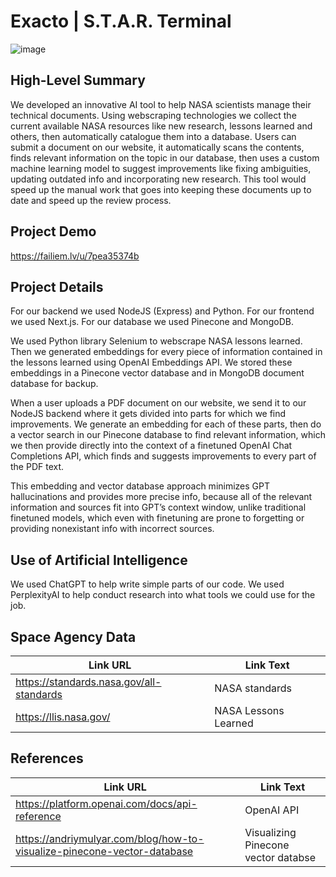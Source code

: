 # Exacto | S.T.A.R. Terminal

![image](https://github.com/RobzLegz/space-apps-2023/assets/62758448/ab130cc0-f36d-45e7-ac2f-4e65a845e622)

## High-Level Summary

We developed an innovative AI tool to help NASA scientists manage their technical documents. Using webscraping technologies we collect the current available NASA resources like new research, lessons learned and others, then automatically catalogue them into a database. Users can submit a document on our website, it automatically scans the contents, finds relevant information on the topic in our database, then uses a custom machine learning model to suggest improvements like fixing ambiguities, updating outdated info and incorporating new research. This tool would speed up the manual work that goes into keeping these documents up to date and speed up the review process.

## Project Demo

https://failiem.lv/u/7pea35374b

## Project Details

For our backend we used NodeJS (Express) and Python. For our frontend we used Next.js. For our database we used Pinecone and MongoDB.

We used Python library Selenium to webscrape NASA lessons learned. Then we generated embeddings for every piece of information contained in the lessons learned using OpenAI Embeddings API. We stored these embeddings in a Pinecone vector database and in MongoDB document database for backup.

When a user uploads a PDF document on our website, we send it to our NodeJS backend where it gets divided into parts for which we find improvements. We generate an embedding for each of these parts, then do a vector search in our Pinecone database to find relevant information, which we then provide directly into the context of a finetuned OpenAI Chat Completions API, which finds and suggests improvements to every part of the PDF text.

This embedding and vector database approach minimizes GPT hallucinations and provides more precise info, because all of the relevant information and sources fit into GPT’s context window, unlike traditional finetuned models, which even with finetuning are prone to forgetting or providing nonexistant info with incorrect sources.

## Use of Artificial Intelligence

We used ChatGPT to help write simple parts of our code. We used PerplexityAI to help conduct research into what tools we could use for the job.

## Space Agency Data

| Link URL | Link Text |
| --- | --- |
| https://standards.nasa.gov/all-standards | NASA standards |
| https://llis.nasa.gov/ | NASA Lessons Learned |

## References

| Link URL | Link Text |
| --- | --- |
| https://platform.openai.com/docs/api-reference | OpenAI API |
| https://andriymulyar.com/blog/how-to-visualize-pinecone-vector-database | Visualizing Pinecone vector databse |
